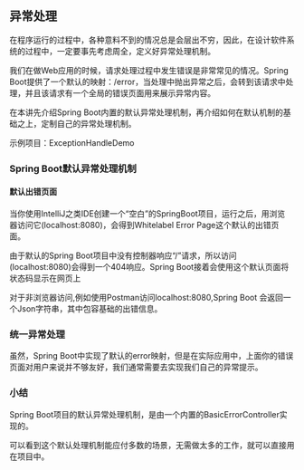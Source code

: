 ## 异常处理

在程序运行的过程中，各种意料不到的情况总是会层出不穷，因此，在设计软件系统的过程中，一定要事先考虑周全，定义好异常处理机制。

我们在做Web应用的时候，请求处理过程中发生错误是非常常见的情况。Spring Boot提供了一个默认的映射：/error，当处理中抛出异常之后，会转到该请求中处理，并且该请求有一个全局的错误页面用来展示异常内容。

在本讲先介绍Spring Boot内置的默认异常处理机制，再介绍如何在默认机制的基础之上，定制自己的异常处理机制。

示例项目：ExceptionHandleDemo

### Spring Boot默认异常处理机制

#### 默认出错页面

当你使用IntelliJ之类IDE创建一个“空白”的SpringBoot项目，运行之后，用浏览
器访问它(localhost:8080)，会得到Whitelabel Error Page这个默认的出错页面。

由于默认的Spring Boot项目中没有控制器响应“/”请求，所以访问(localhost:8080)会得到一个404响应。Spring Boot接着会使用这个默认页面将状态码显示在网页上

对于非浏览器访问,例如使用Postman访问localhost:8080,Spring Boot
会返回一个Json字符串，其中包容基础的出错信息。

### 统一异常处理

虽然，Spring Boot中实现了默认的error映射，但是在实际应用中，上面你的错误页面对用户来说并不够友好，我们通常需要去实现我们自己的异常提示。

### 小结

Spring Boot项目的默认异常处理机制，是由一个内置的BasicErrorController实现的。

可以看到这个默认处理机制能应付多数的场景，无需做太多的工作，就可以直接用在项目中。
